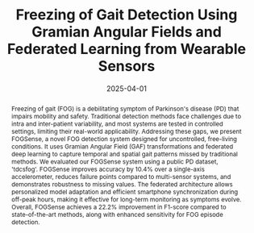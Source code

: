 ---
title: Freezing of Gait Detection Using Gramian Angular Fields and Federated Learning from Wearable Sensors
authors:
- Shovito Barua Soumma
- raihan
- Rudmila Rahman
- Umme Niraj Mahi
- Abdullah Mamun
- Sayyed Mostafa Mostafavi
- Hassan Ghasemzadeh
date: '2025-04-01'
#doi: "https://arxiv.org/pdf/2411.11764"
publishDate: '2024-10-27T22:30:38.217423Z'
publication_types:
- paper-conference

tags:
  - Wearable Computing
  - Healthcare
  - Parkinson's Disease
  
featured: true

links:
  - name: arXiv
    url: https://arxiv.org/pdf/2411.11764
  - name: GitHub Repository
    url: https://github.com/hridoy100/FOGSense
url_pdf: https://arxiv.org/pdf/2411.11764
url_code: 'https://github.com/hridoy100/FOGSense'
url_dataset: ''
url_poster: ''
url_project: ''
url_slides: ''
url_source: ''
url_video: ''
# Featured image
# To use, add an image named `featured.jpg/png` to your page's folder. 
image:
  caption: 'Image credit: FOGSense'
  focal_point: ""
  preview_only: false

# Associated Projects (optional).
#   Associate this publication with one or more of your projects.
#   Simply enter your project's folder or file name without extension.
#   E.g. `internal-project` references `content/project/internal-project/index.md`.
#   Otherwise, set `projects: []`.
projects: []
  
abstract: Freezing of gait (FOG) is a debilitating symptom of Parkinson's disease (PD) that impairs mobility and safety. Traditional detection methods face challenges due to intra and inter-patient variability, and most systems are tested in controlled settings, limiting their real-world applicability. Addressing these gaps, we present FOGSense, a novel FOG detection system designed for uncontrolled, free-living conditions. It uses Gramian Angular Field (GAF) transformations and federated deep learning to capture temporal and spatial gait patterns missed by traditional methods. We evaluated our FOGSense system using a public PD dataset, 'tdcsfog'. FOGSense improves accuracy by 10.4% over a single-axis accelerometer, reduces failure points compared to multi-sensor systems, and demonstrates robustness to missing values. The federated architecture allows personalized model adaptation and efficient smartphone synchronization during off-peak hours, making it effective for long-term monitoring as symptoms evolve. Overall, FOGSense achieves a 22.2% improvement in F1-score compared to state-of-the-art methods, along with enhanced sensitivity for FOG episode detection.

summary: Freezing of gait (FOG) is a debilitating symptom of Parkinson's disease that significantly impacts mobility and quality of life. This paper presents FOGSense, a novel detection system using Gramian Angular Field transformations and federated deep learning to identify FOG episodes in real-world settings. Tested on the 'tdcsfog' dataset, FOGSense shows significant improvements in accuracy (10.4%) and F1-score (22.2%) over existing methods, while offering robust performance with missing data and personalized adaptation as symptoms evolve.
# Slides (optional).
#   Associate this publication with Markdown slides.
#   Simply enter your slide deck's filename without extension.
#   E.g. `slides: "example"` references `content/slides/example/index.md`.
#   Otherwise, set `slides: ""`.
slides: ""
---